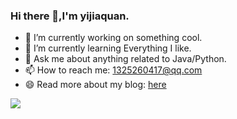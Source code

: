 

### Hi there 👋,I'm yijiaquan.

- 🔭 I’m currently working on something cool.
- 🌱 I’m currently learning Everything I like.
- 💬 Ask me about anything related to Java/Python.
- 📫 How to reach me: 1325260417@qq.com
- 😄 Read more about my blog: [here](https://yijiaquan.github.io/docs)

![](https://github-readme-stats.vercel.app/api?username=yijiaquan&show_icons=true&theme=transparent)

<!---
yijiaquan/yijiaquan is a ✨ special ✨ repository because its `README.md` (this file) appears on your GitHub profile.
You can click the Preview link to take a look at your changes.
--->
